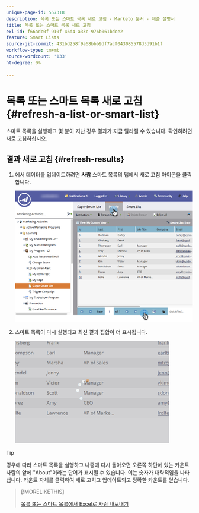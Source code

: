 ```yaml
---
unique-page-id: 557318
description: 목록 또는 스마트 목록 새로 고침 - Marketo 문서 - 제품 설명서
title: 목록 또는 스마트 목록 새로 고침
exl-id: f66adc0f-910f-46d4-a33c-976b061bdce2
feature: Smart Lists
source-git-commit: 431bd258f9a68bbb9df7acf043085578d3d91b1f
workflow-type: tm+mt
source-wordcount: '133'
ht-degree: 0%

---
```


# 목록 또는 스마트 목록 새로 고침 {#refresh-a-list-or-smart-list}

스마트 목록을 실행하고 몇 분이 지난 경우 결과가 지금 달라질 수 있습니다. 확인하려면 새로 고침하십시오.

## 결과 새로 고침 {#refresh-results}

1. 에서 데이터를 업데이트하려면 **사람** 스마트 목록의 탭에서 새로 고침 아이콘을 클릭합니다.

   ![](assets/refreshbutton.png)

1. 스마트 목록이 다시 실행되고 최신 결과 집합이 더 표시됩니다.

   ![](assets/loadingrefresh.png)

>[!TIP]
>
>경우에 따라 스마트 목록을 실행하고 나중에 다시 돌아오면 오른쪽 하단에 있는 카운트 사람의 앞에 &quot;About&quot;이라는 단어가 표시될 수 있습니다. 이는 숫자가 대략적임을 나타냅니다. 카운트 자체를 클릭하여 새로 고치고 업데이트되고 정확한 카운트를 얻습니다.

>[!MORELIKETHIS]
>
>[목록 또는 스마트 목록에서 Excel로 사람 내보내기](/help/marketo/product-docs/core-marketo-concepts/smart-lists-and-static-lists/managing-people-in-smart-lists/export-people-to-excel-from-a-list-or-smart-list.md)
